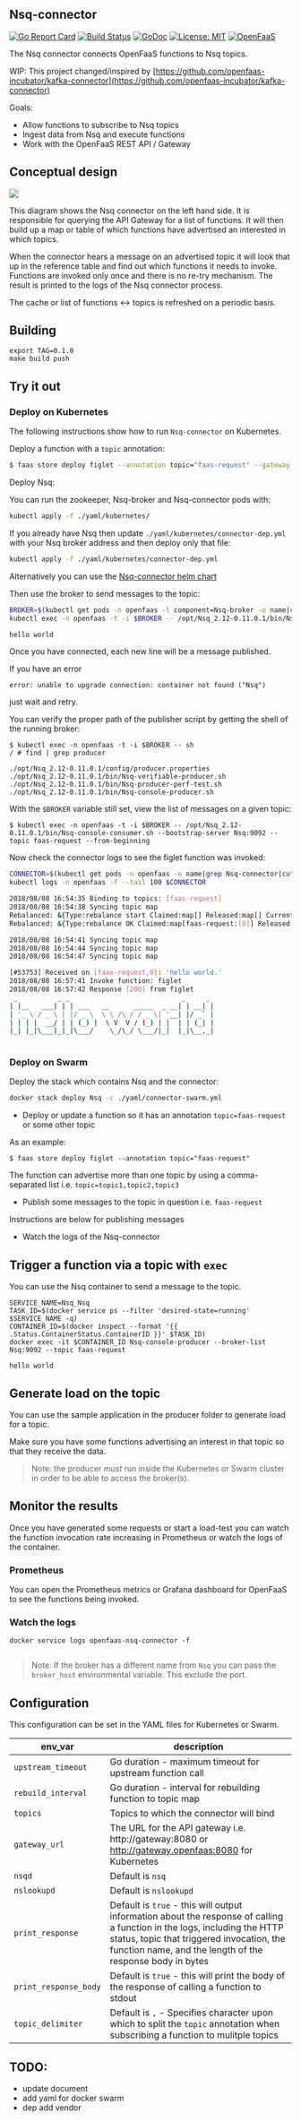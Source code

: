 ## Nsq-connector

[![Go Report Card](https://goreportcard.com/badge/github.com/chennqqi/openfaas-nsq-connector)](https://goreportcard.com/badge/github.com/chennqqi/openfaas-nsq-connector) [![Build
Status](https://travis-ci.org/chennqqi/openfaas-nsq-connector.svg?branch=master)](https://travis-ci.org/chennqqi/openfaas-nsq-connector) [![GoDoc](https://godoc.org/github.com/chennqqi/openfaas-nsq-connector?status.svg)](https://godoc.org/github.com/chennqqi/openfaas-nsq-connector) [![License: MIT](https://img.shields.io/badge/License-MIT-yellow.svg)](https://opensource.org/licenses/MIT)
[![OpenFaaS](https://img.shields.io/badge/openfaas-serverless-blue.svg)](https://www.openfaas.com)

The Nsq connector connects OpenFaaS functions to Nsq topics.

WIP: This project changed/inspired by [https://github.com/openfaas-incubator/kafka-connector](https://github.com/openfaas-incubator/kafka-connector)


Goals:

* Allow functions to subscribe to Nsq topics
* Ingest data from Nsq and execute functions
* Work with the OpenFaaS REST API / Gateway

## Conceptual design

![](./images/overview.svg)

This diagram shows the Nsq connector on the left hand side. It is responsible for querying the API Gateway for a list of functions. It will then build up a map or table of which functions have advertised an interested in which topics.

When the connector hears a message on an advertised topic it will look that up in the reference table and find out which functions it needs to invoke. Functions are invoked only once and there is no re-try mechanism. The result is printed to the logs of the Nsq connector process.

The cache or list of functions <-> topics is refreshed on a periodic basis.

## Building

```
export TAG=0.1.0
make build push
```

## Try it out

### Deploy on Kubernetes

The following instructions show how to run `Nsq-connector` on Kubernetes.

Deploy a function with a `topic` annotation:

```bash
$ faas store deploy figlet --annotation topic="faas-request" --gateway <faas-netes-gateway-url>
```

Deploy Nsq:

You can run the zookeeper, Nsq-broker and Nsq-connector pods with:

```bash
kubectl apply -f ./yaml/kubernetes/
```

If you already have Nsq then update `./yaml/kubernetes/connector-dep.yml` with your Nsq broker address and then deploy only that file:

```bash
kubectl apply -f ./yaml/kubernetes/connector-dep.yml
```

Alternatively you can use the [Nsq-connector helm chart](https://github.com/openfaas/faas-netes/tree/master/chart/Nsq-connector)

Then use the broker to send messages to the topic:

```bash
BROKER=$(kubectl get pods -n openfaas -l component=Nsq-broker -o name|cut -d'/' -f2)
kubectl exec -n openfaas -t -i $BROKER -- /opt/Nsq_2.12-0.11.0.1/bin/Nsq-console-producer.sh --broker-list Nsq:9092 --topic faas-request

hello world
```
Once you have connected, each new line will be a message published.

If you have an error
```
error: unable to upgrade connection: container not found ("Nsq")
```
just wait and retry.

You can verify the proper path of the publisher script by getting the shell of the running broker:
```
$ kubectl exec -n openfaas -t -i $BROKER -- sh 
/ # find | grep producer

./opt/Nsq_2.12-0.11.0.1/config/producer.properties
./opt/Nsq_2.12-0.11.0.1/bin/Nsq-verifiable-producer.sh
./opt/Nsq_2.12-0.11.0.1/bin/Nsq-producer-perf-test.sh
./opt/Nsq_2.12-0.11.0.1/bin/Nsq-console-producer.sh
```

With the `$BROKER` variable still set, view the list of messages on a given topic:

```
$ kubectl exec -n openfaas -t -i $BROKER -- /opt/Nsq_2.12-0.11.0.1/bin/Nsq-console-consumer.sh --bootstrap-server Nsq:9092 --topic faas-request --from-beginning
```

Now check the connector logs to see the figlet function was invoked:

```bash
CONNECTOR=$(kubectl get pods -n openfaas -o name|grep Nsq-connector|cut -d'/' -f2)
kubectl logs -n openfaas -f --tail 100 $CONNECTOR

2018/08/08 16:54:35 Binding to topics: [faas-request]
2018/08/08 16:54:38 Syncing topic map
Rebalanced: &{Type:rebalance start Claimed:map[] Released:map[] Current:map[]}
Rebalanced: &{Type:rebalance OK Claimed:map[faas-request:[0]] Released:map[] Current:map[faas-request:[0]]}

2018/08/08 16:54:41 Syncing topic map
2018/08/08 16:54:44 Syncing topic map
2018/08/08 16:54:47 Syncing topic map

[#53753] Received on [faas-request,0]: 'hello world.'
2018/08/08 16:57:41 Invoke function: figlet
2018/08/08 16:57:42 Response [200] from figlet  
 _          _ _                            _     _ 
| |__   ___| | | ___   __      _____  _ __| | __| |
| '_ \ / _ \ | |/ _ \  \ \ /\ / / _ \| '__| |/ _` |
| | | |  __/ | | (_) |  \ V  V / (_) | |  | | (_| |
|_| |_|\___|_|_|\___/    \_/\_/ \___/|_|  |_|\__,_|
                                                   
```

### Deploy on Swarm

Deploy the stack which contains Nsq and the connector:

```bash
docker stack deploy Nsq -c ./yaml/connector-swarm.yml
```

* Deploy or update a function so it has an annotation `topic=faas-request` or some other topic

As an example:

```shell
$ faas store deploy figlet --annotation topic="faas-request"
```

The function can advertise more than one topic by using a comma-separated list i.e. `topic=topic1,topic2,topic3`

* Publish some messages to the topic in question i.e. `faas-request`

Instructions are below for publishing messages

* Watch the logs of the Nsq-connector

## Trigger a function via a topic with `exec`

You can use the Nsq container to send a message to the topic.

```
SERVICE_NAME=Nsq_Nsq
TASK_ID=$(docker service ps --filter 'desired-state=running' $SERVICE_NAME -q)
CONTAINER_ID=$(docker inspect --format '{{ .Status.ContainerStatus.ContainerID }}' $TASK_ID)
docker exec -it $CONTAINER_ID Nsq-console-producer --broker-list Nsq:9092 --topic faas-request

hello world
```

## Generate load on the topic

You can use the sample application in the producer folder to generate load for a topic.

Make sure you have some functions advertising an interest in that topic so that they receive the data.

> Note: the producer *must* run inside the Kubernetes or Swarm cluster in order to be able to access the broker(s).

## Monitor the results

Once you have generated some requests or start a load-test you can watch the function invocation rate increasing in Prometheus or watch the logs of the container.

### Prometheus

You can open the Prometheus metrics or Grafana dashboard for OpenFaaS to see the functions being invoked.

### Watch the logs

```
docker service logs openfaas-nsq-connector -f


```


> Note: If the broker has a different name from `Nsq` you can pass the `broker_host` environmental variable. This exclude the port.

## Configuration

This configuration can be set in the YAML files for Kubernetes or Swarm.

| env_var               | description                                                 |
| --------------------- |----------------------------------------------------------   |
| `upstream_timeout`      | Go duration - maximum timeout for upstream function call    |
| `rebuild_interval`      | Go duration - interval for rebuilding function to topic map |
| `topics`                | Topics to which the connector will bind                     |
| `gateway_url`           | The URL for the API gateway i.e. http://gateway:8080 or http://gateway.openfaas:8080 for Kubernetes       |
| `nsqd`           | Default is `nsq`                                          |
| `nslookupd`           | Default is `nslookupd`                                          |
| `print_response`        | Default is `true` - this will output information about the response of calling a function in the logs, including the HTTP status, topic that triggered invocation, the function name, and the length of the response body in bytes |
| `print_response_body`   | Default is `true` - this will print the body of the response of calling a function to stdout |
| `topic_delimiter`   | Default is `,` - Specifies character upon which to split the `topic` annotation when subscribing a function to mulitple topics |

## TODO:

* update document
* add yaml for docker swarm
* dep add vendor 